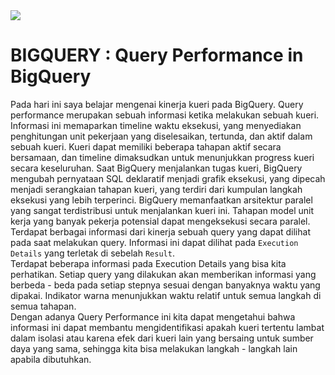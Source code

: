 <img src="https://cloudonair.withgoogle.com/api/assets?path=/gs/gweb-gc-gather-production.appspot.com/files/AAANsUkbI2YbsqU6Bp1LcvnTIWxmAq6YqKBMPAvzRKafVXz5e-Hos1u6U93-GznMChWoAxrPPcUsBMmBk23BZr0mS2M.1Kj-bx3ECiOPV4Jg">

# BIGQUERY : Query Performance in BigQuery <br>
Pada hari ini saya belajar mengenai kinerja kueri pada BigQuery. Query performance merupakan sebuah informasi ketika melakukan sebuah kueri. Informasi ini memaparkan timeline waktu eksekusi, yang menyediakan penghitungan unit pekerjaan yang diselesaikan, tertunda, dan aktif dalam sebuah kueri. Kueri dapat memiliki beberapa tahapan aktif secara bersamaan, dan timeline dimaksudkan untuk menunjukkan progress kueri secara keseluruhan. Saat BigQuery menjalankan tugas kueri, BigQuery mengubah pernyataan SQL deklaratif menjadi grafik eksekusi, yang dipecah menjadi serangkaian tahapan kueri, yang terdiri dari kumpulan langkah eksekusi yang lebih terperinci. BigQuery memanfaatkan arsitektur paralel yang sangat terdistribusi untuk menjalankan kueri ini. Tahapan model unit kerja yang banyak pekerja potensial dapat mengeksekusi secara paralel. <br>
Terdapat berbagai informasi dari kinerja sebuah query yang dapat dilihat pada saat melakukan query. Informasi ini dapat dilihat pada ``` Execution Details ``` yang terletak di sebelah ``` Result ```.<br>
Terdapat beberapa informasi pada Execution Details yang bisa kita perhatikan. Setiap query yang dilakukan akan memberikan informasi yang berbeda - beda pada setiap stepnya sesuai dengan banyaknya waktu yang dipakai. Indikator warna menunjukkan waktu relatif untuk semua langkah di semua tahapan.<br>
Dengan adanya Query Performance ini kita dapat mengetahui bahwa informasi ini dapat membantu mengidentifikasi apakah kueri tertentu lambat dalam isolasi atau karena efek dari kueri lain yang bersaing untuk sumber daya yang sama, sehingga kita bisa melakukan langkah - langkah lain apabila dibutuhkan.